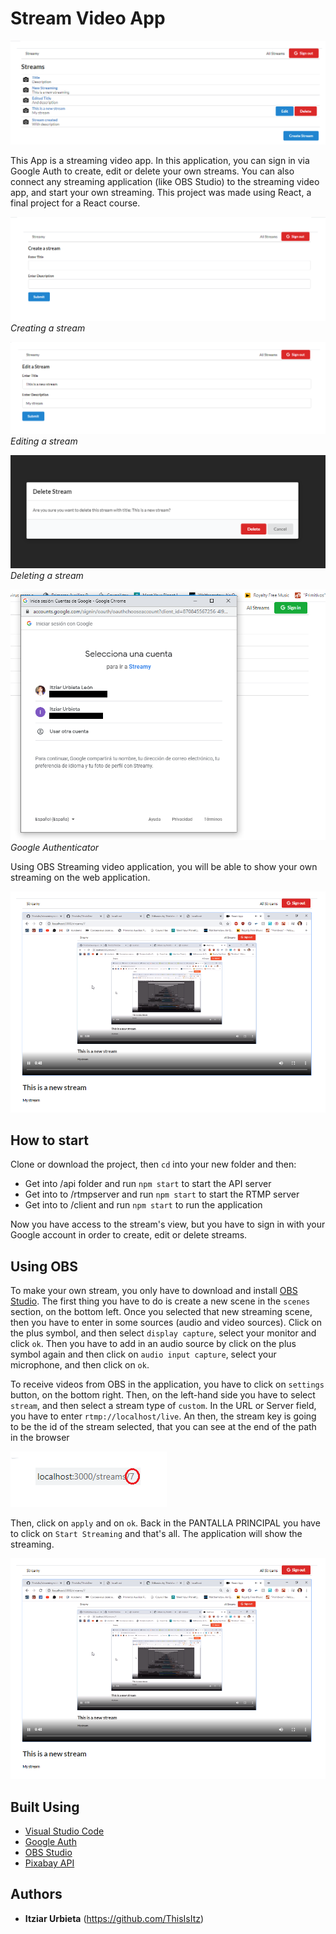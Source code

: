 # Stream Video App

![Stream Video App](./img/streams.png)

This App is a streaming video app. In this application, you can sign in via Google Auth to create, edit or delete your own streams. You can also connect any streaming application (like OBS Studio) to the streaming video app, and start your own streaming. This project was made using React, a final project for a React course.

![Create Stream](./img/streamcreate.png)
*Creating a stream*


![Edit Stream](./img/streamedit.png)
*Editing a stream*


![Delete Stream](./img/streamdelete.png)
*Deleting a stream*


![GoogleAuth Stream](./img/streamgoogleauth.png)
*Google Authenticator*


Using OBS Streaming video application, you will be able to show your own streaming on the web application.

![Viewing Stream](./img/streamshowing.png)


## How to start

Clone or download the project, then `cd` into your new folder and then:

- Get into /api folder and run ```npm start``` to start the API server
- Get into to /rtmpserver and run ```npm start``` to start the RTMP server
- Get into to /client and run ```npm start``` to run the application

Now you have access to the stream's view, but you have to sign in with your Google account in order to create, edit or delete streams.

## Using OBS

To make your own stream, you only have to download and install [OBS Studio](https://obsproject.com/).
The first thing you have to do is create a new scene in the `scenes` section, on the bottom left.
Once you selected that new streaming scene, then you have to enter in some sources (audio and video sources). Click on the plus symbol, and then select `display capture`, select your monitor and click `ok`. Then you have to add in an audio source by click on the plus symbol again and then click on `audio input capture`, select your microphone, and then click on `ok`.



To receive videos from OBS in the application, you have to click on `settings` button, on the bottom right. Then, on the left-hand side you have to select `stream`, and then select a stream type of `custom`. In the URL or Server field, you have to enter `rtmp://localhost/live`. An then, the stream key is going to be the id of the stream selected, that you can see at the end of the path in the browser

![Id Path](./img/idpath.png)

Then, click on `apply` and on `ok`. Back in the PANTALLA PRINCIPAL you have to click on `Start Streaming` and that's all. The application will show the streaming.

![Viewing Stream](./img/streamshowing.png)


## Built Using

* [Visual Studio Code](https://code.visualstudio.com/)
* [Google Auth](https://developers.google.com/identity/protocols/oauth2)
* [OBS Studio](https://obsproject.com/)
* [Pixabay API](https://pixabay.com/es/service/about/api/)

## Authors

* **Itziar Urbieta** (https://github.com/ThisIsItz)

